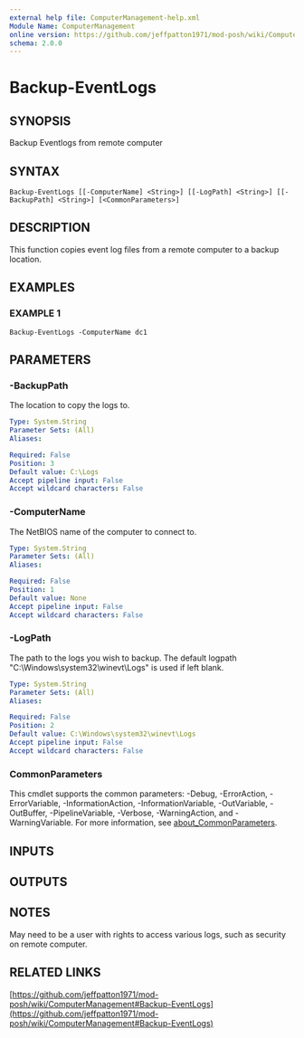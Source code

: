 ```yaml
---
external help file: ComputerManagement-help.xml
Module Name: ComputerManagement
online version: https://github.com/jeffpatton1971/mod-posh/wiki/ComputerManagement#Backup-EventLogs
schema: 2.0.0
---
```


# Backup-EventLogs

## SYNOPSIS
Backup Eventlogs from remote computer

## SYNTAX

```
Backup-EventLogs [[-ComputerName] <String>] [[-LogPath] <String>] [[-BackupPath] <String>] [<CommonParameters>]
```

## DESCRIPTION
This function copies event log files from a remote computer to a backup location.

## EXAMPLES

### EXAMPLE 1
```
Backup-EventLogs -ComputerName dc1
```

## PARAMETERS

### -BackupPath
The location to copy the logs to.

```yaml
Type: System.String
Parameter Sets: (All)
Aliases:

Required: False
Position: 3
Default value: C:\Logs
Accept pipeline input: False
Accept wildcard characters: False
```

### -ComputerName
The NetBIOS name of the computer to connect to.

```yaml
Type: System.String
Parameter Sets: (All)
Aliases:

Required: False
Position: 1
Default value: None
Accept pipeline input: False
Accept wildcard characters: False
```

### -LogPath
The path to the logs you wish to backup.
The default logpath "C:\Windows\system32\winevt\Logs"
is used if left blank.

```yaml
Type: System.String
Parameter Sets: (All)
Aliases:

Required: False
Position: 2
Default value: C:\Windows\system32\winevt\Logs
Accept pipeline input: False
Accept wildcard characters: False
```

### CommonParameters
This cmdlet supports the common parameters: -Debug, -ErrorAction, -ErrorVariable, -InformationAction, -InformationVariable, -OutVariable, -OutBuffer, -PipelineVariable, -Verbose, -WarningAction, and -WarningVariable. For more information, see [about_CommonParameters](http://go.microsoft.com/fwlink/?LinkID=113216).

## INPUTS

## OUTPUTS

## NOTES
May need to be a user with rights to access various logs, such as security on remote computer.

## RELATED LINKS

[https://github.com/jeffpatton1971/mod-posh/wiki/ComputerManagement#Backup-EventLogs](https://github.com/jeffpatton1971/mod-posh/wiki/ComputerManagement#Backup-EventLogs)

